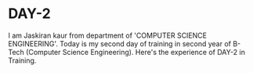 # DAY-2
I am Jaskiran kaur from department of 'COMPUTER SCIENCE ENGINEERING'. Today is my second day of training in second year of B-Tech (Computer Science Engineering). Here's the experience of DAY-2 in Training.
